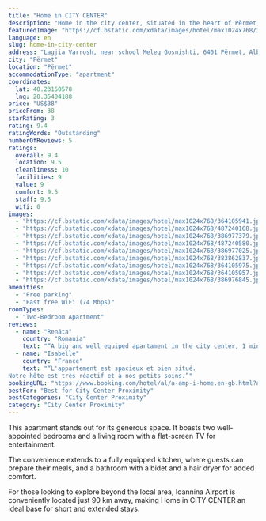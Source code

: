 ```yaml
---
title: "Home in CITY CENTER"
description: "Home in the city center, situated in the heart of Përmet, offers a refreshing retreat with its air-conditioned accommodations, terrace, and complimentary WiFi."
featuredImage: "https://cf.bstatic.com/xdata/images/hotel/max1024x768/364105941.jpg?k=32705763e846352fcb830da5e286f4bc3278c6c7796dc2f6e6cbb24eee3b6c16&o=&hp=1"
language: en
slug: home-in-city-center
address: "Lagjia Varrosh, near school Meleq Gosnishti, 6401 Përmet, Albania"
city: "Përmet"
location: "Përmet"
accommodationType: "apartment"
coordinates:
  lat: 40.23150578
  lng: 20.35404188
price: "US$38"
priceFrom: 38
starRating: 3
rating: 9.4
ratingWords: "Outstanding"
numberOfReviews: 5
ratings:
  overall: 9.4
  location: 9.5
  cleanliness: 10
  facilities: 9
  value: 9
  comfort: 9.5
  staff: 9.5
  wifi: 0
images:
  - "https://cf.bstatic.com/xdata/images/hotel/max1024x768/364105941.jpg?k=32705763e846352fcb830da5e286f4bc3278c6c7796dc2f6e6cbb24eee3b6c16&o=&hp=1"
  - "https://cf.bstatic.com/xdata/images/hotel/max1024x768/487240168.jpg?k=0059b17e7b97dc921c80dba38e3c4108a004c32e60c69fa800ce1e436b6ea198&o=&hp=1"
  - "https://cf.bstatic.com/xdata/images/hotel/max1024x768/386977379.jpg?k=5d38d43f6887d7d70a23038f7f848f5808b3710e684dad2dd4ab79bcddee43de&o=&hp=1"
  - "https://cf.bstatic.com/xdata/images/hotel/max1024x768/487240580.jpg?k=22074c1d0b233b1a3a2fcdc02c785156144b572be17138c5ab92211465b0050c&o=&hp=1"
  - "https://cf.bstatic.com/xdata/images/hotel/max1024x768/386977025.jpg?k=9d4062cd1b4d4ae73c3c3fc95237d64b2521ba5569a34ceebd5305c0a1d05dc9&o=&hp=1"
  - "https://cf.bstatic.com/xdata/images/hotel/max1024x768/383862837.jpg?k=7461ddd680a4c96e4f5d34df13136624780de33cd84cd643810635a579d3d5f4&o=&hp=1"
  - "https://cf.bstatic.com/xdata/images/hotel/max1024x768/364105975.jpg?k=dc1891cbb67d41de7a94435682071632a58f4f6f699a8dbe19bd96db876db144&o=&hp=1"
  - "https://cf.bstatic.com/xdata/images/hotel/max1024x768/364105957.jpg?k=7418a88fa4eeb70d58bbddf721f2169bda2fcdefe844cd10b3111827c5458535&o=&hp=1"
  - "https://cf.bstatic.com/xdata/images/hotel/max1024x768/386976845.jpg?k=57f47eff96dd9563100de61f1bf26b4dfa32fec80b0a8ccee1669a41713c3435&o=&hp=1"
amenities:
  - "Free parking"
  - "Fast free WiFi (74 Mbps)"
roomTypes:
  - "Two-Bedroom Apartment"
reviews:
  - name: "Renáta"
    country: "Romania"
    text: "“A big and well equiped apartament in the city center, 1 minute walk from the stores, restorants and the beautiful river. The owner is kind. We will come back for sure.”"
  - name: "Isabelle"
    country: "France"
    text: "“L'appartement est spacieux et bien situé.
Notre hôte est très réactif et à nos petits soins.”"
bookingURL: "https://www.booking.com/hotel/al/a-amp-i-home.en-gb.html?aid=8035640"
bestFor: "Best for City Center Proximity"
bestCategories: "City Center Proximity"
category: "City Center Proximity"
---
```


This apartment stands out for its generous space. It boasts two well-appointed bedrooms and a living room with a flat-screen TV for entertainment. 

The convenience extends to a fully equipped kitchen, where guests can prepare their meals, and a bathroom with a bidet and a hair dryer for added comfort. 

For those looking to explore beyond the local area, Ioannina Airport is conveniently located just 90 km away, making Home in CITY CENTER an ideal base for short and extended stays.